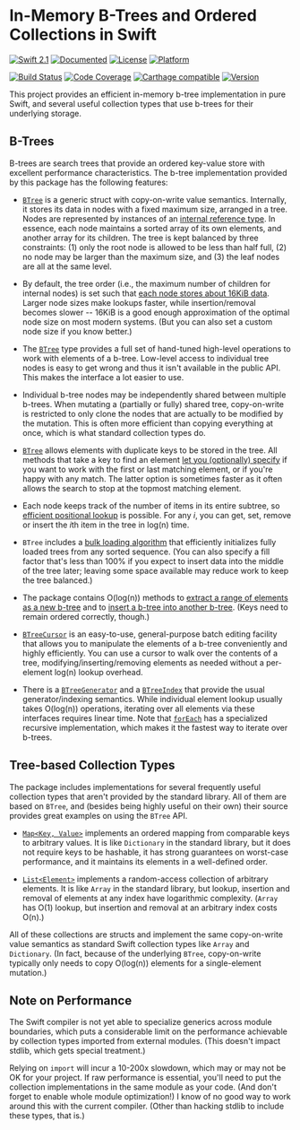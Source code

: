 # In-Memory B-Trees and Ordered Collections in Swift

[![Swift 2.1](https://img.shields.io/badge/Swift-2.1-blue.svg)](https://developer.apple.com/swift/) [![Documented](https://img.shields.io/badge/docs-97%-brightgreen.svg)](http://lorentey.github.io/BTree/api)
[![License](https://img.shields.io/badge/licence-MIT-blue.svg)](http://cocoapods.org/pods/BTree)
[![Platform](https://img.shields.io/cocoapods/p/BTree.svg)](http://cocoapods.org/pods/BTree)

[![Build Status](https://travis-ci.org/lorentey/BTree.svg?branch=master)](https://travis-ci.org/lorentey/BTree)
[![Code Coverage](https://codecov.io/github/lorentey/BTree/coverage.svg?branch=master)](https://codecov.io/github/lorentey/BTree?branch=master)
[![Carthage compatible](https://img.shields.io/badge/Carthage-compatible-4BC51D.svg)](https://github.com/Carthage/Carthage)
[![Version](https://img.shields.io/cocoapods/v/BTree.svg)](http://cocoapods.org/pods/BTree)

<!-- [![Documented](https://img.shields.io/cocoapods/metrics/doc-percent/BTree.svg)](http://lorentey.github.io/BTree/api) -->

This project provides an efficient in-memory b-tree implementation in pure Swift, and several useful
collection types that use b-trees for their underlying storage.

## B-Trees

B-trees are search trees that provide an ordered key-value store with excellent performance
characteristics.  The b-tree implementation provided by this package has the following features:

- [`BTree`][BTree] is a generic struct with copy-on-write value semantics.  Internally, it stores its data in
  nodes with a fixed maximum size, arranged in a tree. Nodes are represented by instances of an
  [internal reference type][BTreeNode].  In essence, each node maintains a sorted array of its own elements, and
  another array for its children.  The tree is kept balanced by three constraints: (1) only the root
  node is allowed to be less than half full, (2) no node may be larger than the maximum size, and
  (3) the leaf nodes are all at the same level.

- By default, the tree order (i.e., the maximum number of children for internal nodes) is set such
  that [each node stores about 16KiB data][BTreeNode]. Larger node sizes make lookups faster, while
  insertion/removal becomes slower -- 16KiB is a good enough approximation of the optimal node size
  on most modern systems.  (But you can also set a custom node size if you know better.)
  
- The [`BTree`][BTree] type provides a full set of hand-tuned high-level operations to work with elements of
  a b-tree.  Low-level access to individual tree nodes is easy to get wrong and thus it isn't
  available in the public API.  This makes the interface a lot easier to use.

- Individual b-tree nodes may be independently shared between multiple b-trees.  When mutating a
  (partially or fully) shared tree, copy-on-write is restricted to only clone the nodes that are
  actually to be modified by the mutation. This is often more efficient than copying everything at
  once, which is what standard collection types do.

- [`BTree`][BTree] allows elements with duplicate keys to be stored in the tree. All methods that take a key
  to find an element [let you (optionally) specify][BTreeKeySelector] if you want to work with the first or last
  matching element, or if you're happy with any match. The latter option is sometimes faster as it
  often allows the search to stop at the topmost matching element.

- Each node keeps track of the number of items in its entire subtree, so [efficient positional lookup][BTree.elementAtPosition]
  is possible.  For any *i*, you can get, set, remove or insert the *i*th item in the tree in log(n) time.

- `BTree` includes a [bulk loading algorithm][BTree.bulkLoad] that efficiently initializes fully loaded trees from any
  sorted sequence.  (You can also specify a fill factor that's less than 100% if you expect to
  insert data into the middle of the tree later; leaving some space available may reduce work to
  keep the tree balanced.)

- The package contains O(log(n)) methods to [extract a range of elements as a new b-tree][BTree.subtree] and to [insert a b-tree into another b-tree][BTreeCursor.insertTree]. (Keys need to remain ordered correctly,
  though.)

- [`BTreeCursor`][BTreeCursor] is an easy-to-use, general-purpose batch editing facility that allows you to
  manipulate the elements of a b-tree conveniently and highly efficiently. You can use a cursor to
  walk over the contents of a tree, modifying/inserting/removing elements as needed without a
  per-element log(n) lookup overhead.

- There is a [`BTreeGenerator`][BTreeGenerator] and a [`BTreeIndex`][BTreeIndex] that provide the usual generator/indexing
  semantics.  While individual element lookup usually takes O(log(n)) operations, iterating over all
  elements via these interfaces requires linear time. Note that [`forEach`][BTree.forEach] has a specialized
  recursive implementation, which makes it the fastest way to iterate over b-trees.

[BTree]: http://lorentey.github.io/BTree/api/Structs/BTree.html
[BTreeNode]: https://github.com/lorentey/BTree/blob/master/Sources/BTreeNode.swift
[BTreeKeySelector]: http://lorentey.github.io/BTree/api/Enums/BTreeKeySelector.html
[BTreeGenerator]: http://lorentey.github.io/BTree/api/Structs/BTreeGenerator.html
[BTreeIndex]: http://lorentey.github.io/BTree/api/Structs/BTreeIndex.html
[BTreeCursor]: http://lorentey.github.io/BTree/api/Structs/BTreeCursor.html
[BTree.elementAtPosition]: http://lorentey.github.io/BTree/api/Structs/BTree.html#/s:FV5BTree5BTree17elementAtPositionu0_Rq_Ss10Comparable_FGS0_q_q0__FSiTq_q0__
[BTree.forEach]: http://lorentey.github.io/BTree/api/Structs/BTree.html#/s:FV5BTree5BTree7forEachu0_Rq_Ss10Comparable_FGS0_q_q0__FzFzTq_q0__T_T_
[BTree.bulkLoad]: http://lorentey.github.io/BTree/api/Structs/BTree.html#/s:FV5BTree5BTreecu0__Rq_Ss10Comparableqd__Ss12SequenceTypezqqqd__S2_9GeneratorSs13GeneratorType7ElementTq_q0___FMGS0_q_q0__FT14sortedElementsqd__5orderSi10fillFactorSd_GS0_q_q0__
[BTreeCursor.insertTree]: http://lorentey.github.io/BTree/api/Classes/BTreeCursor.html#/s:FC5BTree11BTreeCursor6insertu0_Rq_Ss10Comparable_FGS0_q_q0__FGVS_5BTreeq_q0__T_
[BTree.subtree]: http://lorentey.github.io/BTree/api/Structs/BTree.html#/s:FV5BTree5BTree7subtreeu0_Rq_Ss10Comparable_FGS0_q_q0__FT4fromq_2toq__GS0_q_q0__

## Tree-based Collection Types

The package includes implementations for several frequently useful collection types that aren't
provided by the standard library. All of them are based on `BTree`, and (besides being highly useful
on their own) their source provides great examples on using the `BTree` API.

- [`Map<Key, Value>`][Map] implements an ordered mapping from comparable keys to arbitrary values.  It is
  like `Dictionary` in the standard library, but it does not require keys to be hashable, it has
  strong guarantees on worst-case performance, and it maintains its elements in a well-defined
  order.

- [`List<Element>`][List] implements a random-access collection of arbitrary elements. It is like `Array` in
  the standard library, but lookup, insertion and removal of elements at any index have logarithmic
  complexity. (`Array` has O(1) lookup, but insertion and removal at an arbitrary index costs O(n).)

All of these collections are structs and implement the same copy-on-write value semantics as
standard Swift collection types like `Array` and `Dictionary`. (In fact, because of the underlying
`BTree`, copy-on-write typically only needs to copy O(log(n)) elements for a single-element
mutation.)

[Map]: http://lorentey.github.io/BTree/api/Structs/Map.html
[List]: http://lorentey.github.io/BTree/api/Structs/List.html

## Note on Performance

The Swift compiler is not yet able to specialize generics across module boundaries, which puts a
considerable limit on the performance achievable by collection types imported from external
modules. (This doesn't impact stdlib, which gets special treatment.)

Relying on `import` will incur a 10-200x slowdown, which may or may not be OK for your project.  If
raw performance is essential, you'll need to put the collection implementations in the same module
as your code. (And don't forget to enable whole module optimization!) I know of no good way to work
around this with the current compiler. (Other than hacking stdlib to include these types, that is.)
